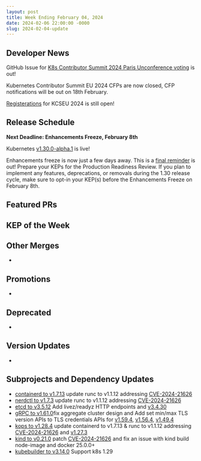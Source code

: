 ```yaml
---
layout: post
title: Week Ending February 04, 2024
date: 2024-02-06 22:00:00 -0000
slug: 2024-02-04-update
---
```


## Developer News

GitHub Issue for [K8s Contributor Summit 2024 Paris Unconference voting](https://github.com/kubernetes/community/issues/7692) is out! 

Kubernetes Contributor Summit EU 2024 CFPs are now closed, CFP notifications will be out on 18th February.

[Registerations](https://www.kubernetes.dev/events/2024/kcseu/registration/) for KCSEU 2024 is still open!

## Release Schedule

**Next Deadline: Enhancements Freeze, February 8th**

Kubernetes [v1.30.0-alpha.1](https://groups.google.com/a/kubernetes.io/g/dev/c/W1hXeB8woH4) is live!

Enhancements freeze is now just a few days away. This is a [final reminder](https://groups.google.com/a/kubernetes.io/g/dev/c/ULPSYjZ3E5c) is out! Prepare your KEPs for the Production Readiness Review. If you plan to implement any features, deprecations, or removals during the 1.30 release cycle, make sure to opt-in your KEP(s) before the Enhancements Freeze on February 8th.

## Featured PRs


## KEP of the Week


## Other Merges

*

## Promotions

*

## Deprecated

*

## Version Updates

*

## Subprojects and Dependency Updates

* [containerd to v1.7.13](https://github.com/containerd/containerd/releases/tag/v1.7.13) update runc to v1.1.12 addressing [CVE-2024-21626](https://github.com/advisories/GHSA-xr7r-f8xq-vfvv)
* [nerdctl to v1.7.3](https://github.com/containerd/nerdctl/releases/tag/v1.7.3) update runc to v1.1.12 addressing [CVE-2024-21626](https://github.com/advisories/GHSA-xr7r-f8xq-vfvv)
* [etcd to v3.5.12](https://github.com/etcd-io/etcd/releases/tag/v3.5.12) Add livez/readyz HTTP endpoints and [v3.4.30](https://github.com/etcd-io/etcd/releases/tag/v3.4.30)
* [gRPC to v1.61.0](https://github.com/grpc/grpc/releases/tag/v1.61.0)fix aggregate cluster design and  Add set min/max TLS version APIs to TLS credentials APIs for [v1.59.4](https://github.com/grpc/grpc/releases/tag/v1.59.4), [v1.56.4](https://github.com/grpc/grpc/releases/tag/v1.56.4), [v1.49.4](https://github.com/grpc/grpc/releases/tag/v1.49.4)
* [kops to v1.28.4](https://github.com/kubernetes/kops/releases/tag/v1.28.4) update containerd to v1.7.13 & runc to v1.1.12 addressing [CVE-2024-21626](https://github.com/advisories/GHSA-xr7r-f8xq-vfvv) and [v1.27.3](https://github.com/kubernetes/kops/releases/tag/v1.27.3)
* [kind to v0.21.0](https://github.com/kubernetes-sigs/kind/releases/tag/v0.21.0) patch [CVE-2024-21626](https://github.com/advisories/GHSA-xr7r-f8xq-vfvv) and fix an issue with kind build node-image and docker 25.0.0+
* [kubebuilder to v3.14.0](https://github.com/kubernetes-sigs/kubebuilder/releases/tag/v3.14.0) Support k8s 1.29

